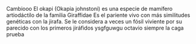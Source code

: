 ﻿Cambiooo El okapi (Okapia johnstoni) es una especie de mamífero artiodáctilo de la familia Giraffidae
Es el pariente vivo con más similitudes genéticas con la jirafa. Se le considera a veces un fósil viviente por su parecido con los primeros jiráfidos
ysgfguwgu
octavio siempre la caga 
prueba